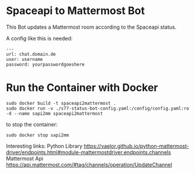 # Spaceapi to Mattermost Bot
This Bot updates a Mattermost room according to the Spaceapi status.

A config like this is needed:
```
---
url: chat.domain.de
user: username
password: yourpasswordgoeshere
```

# Run the Container with Docker
```
sudo docker build -t spaceapi2mattermost .
sudo docker run -v ./s77-status-bot-config.yaml:/config/config.yaml:ro -d --name sapi2mm spaceapi2mattermost
```
to stop the container:
```
sudo docker stop sapi2mm
```


Interesting links:
Python Library https://vaelor.github.io/python-mattermost-driver/endpoints.html#module-mattermostdriver.endpoints.channels
Mattermost Api https://api.mattermost.com/#tag/channels/operation/UpdateChannel
